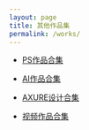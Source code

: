 ```yaml
---
layout: page
title: 其他作品集
permalink: /works/
---
```



- [PS作品合集](ps_works/)
 
- [AI作品合集](ai_works/)

- [AXURE设计合集](axure_works/)

- [视频作品合集](video_works/)